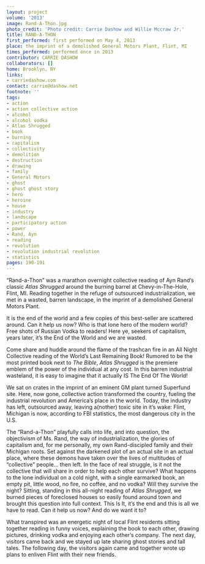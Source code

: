 ```yaml
---
layout: project
volume: '2013'
image: Rand-A-Thon.jpg
photo_credit: 'Photo credit: Carrie Dashow and Willie Mccraw Jr.'
title: RAND-A-THON
first_performed: first performed on May 4, 2013
place: the imprint of a demolished General Motors Plant, Flint, MI
times_performed: performed once in 2013
contributor: CARRIE DASHOW
collaborators: []
home: Brooklyn, NY
links:
- carriedashow.com
contact: carrie@dashow.net
footnote: ''
tags:
- action
- action collective action
- alcohol
- alcohol vodka
- Atlas Shrugged
- book
- burning
- capitalism
- collectivity
- demolition
- destruction
- drawing
- family
- General Motors
- ghost
- ghost ghost story
- hero
- heroine
- house
- industry
- landscape
- participatory action
- power
- Rand, Ayn
- reading
- revolution
- revolution industrial revolution
- statistics
pages: 190-191
---
```


“Rand-a-Thon” was a marathon overnight collective reading of Ayn Rand’s classic _Atlas Shrugged_ around the burning barrel at Chevy-in-The-Hole, Flint, MI. Reading together in the refuge of outsourced industrialization, we met in a wasted, barren landscape, in the imprint of a demolished General Motors Plant.

It is the end of the world and a few copies of this best-seller are scattered around. Can it help us now? Who is that lone hero of the modern world? Free shots of Russian Vodka to readers! Here ye, seekers of capitalism, years later, it’s the End of the World and we are wasted.

Come share and huddle around the flame of the trashcan fire in an All Night Collective reading of the World’s Last Remaining Book! Rumored to be the most printed book next to _The Bible_, _Atlas Shrugged_ is the premiere emblem of the power of the individual at any cost. In this barren industrial wasteland, it is easy to imagine that it actually IS The End Of The World!

We sat on crates in the imprint of an eminent GM plant turned Superfund site. Here, now gone, collective action transformed the country, fueling the industrial revolution and America’s place in the world. Today, the industry has left, outsourced away, leaving a(nother) toxic site in it’s wake: Flint, Michigan is now, according to FBI statistics, the most dangerous city in the U.S.

The “Rand-a-Thon” playfully calls into life, and into question, the objectivism of Ms. Rand, the way of industrialization, the glories of capitalism and, for me personally, my own Rand-discipled family and their Michigan roots. Set against the darkened plot of an actual site in an actual place, where these demons have taken over the lives of multitudes of “collective” people… then left. In the face of real struggle, is it not the collective that will share in order to help each other survive? What happens to the lone individual on a cold night, with a single earmarked book, an empty pit, little wood, no fire, no coffee, and no vodka? Will they survive the night? Sitting, standing in this all-night reading of _Atlas Shrugged_, we burned pieces of foreclosed houses so easily found around town and brought this question into full context. This Is It, it’s the end and this is all we have to read. Can it help us now? And do we want it to?

What transpired was an energetic night of local Flint residents sitting together reading in funny voices, explaining the book to each other, drawing pictures, drinking vodka and enjoying each other’s company. The next day, visitors came back and we stayed up late sharing ghost stories and tall tales. The following day, the visitors again came and together wrote up plans to enliven Flint with their new friends.
